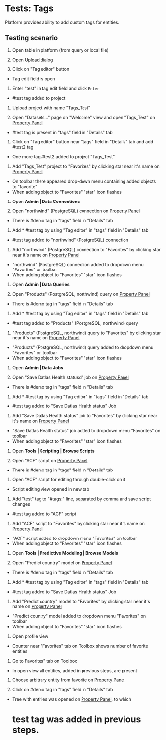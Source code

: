 <!-- TITLE: Tests: Tags -->
<!-- SUBTITLE: -->

# Tests: Tags

Platform provides ability to add custom tags for entities.

## Testing scenario

1. Open table in platform (from query or local file)

1. Open [Upload](../dialogs/upload-project-test.md) dialog

1. Click on "Tag editor" button

* Tag edit field is open

1. Enter "test" in tag edit field and click ```Enter```

* \#test tag added to project

1. Upload project with name "Tags_Test"

1. Open "Datasets..." page on "Welcome" view and open "Tags_Test"
   on [Property Panel](../overview/navigation.md#properties)

* \#test tag is present in "tags" field in "Details" tab

1. Click on "Tag editor" button near "tags" field in "Details" tab and add \#test2 tag

* One more tag \#test2 added to project "Tags_Test"

1. Add "Tags_Test" project to "Favorites" by clicking star near it's name
   on [Property Panel](../overview/navigation.md#properties)

* On toolbar there appeared drop-down menu containing added objects to "favorite"
* When adding object to "Favorites" "star" icon flashes

1. Open **Admin | Data Connections**

1. Open "northwind" (PostgreSQL) connection on [Property Panel](../overview/navigation.md#properties)

* There is \#demo tag in "tags" field in "Details" tab

1. Add * \#test tag by using "Tag editor" in "tags" field in "Details" tab

* \#test tag added to "northwind" (PostgreSQL) connection

1. Add "northwind" (PostgreSQL) connection to "Favorites" by clicking star near it's name
   on [Property Panel](../overview/navigation.md#properties)

* "northwind" (PostgreSQL) connection added to dropdown menu "Favorites" on toolbar
* When adding object to "Favorites" "star" icon flashes

1. Open **Admin | Data Queries**

1. Open "Products" (PostgreSQL, northwind) query on [Property Panel](../overview/navigation.md#properties)

* There is \#demo tag in "tags" field in "Details" tab

1. Add * \#test tag by using "Tag editor" in "tags" field in "Details" tab

* \#test tag added to "Products" (PostgreSQL, northwind) query

1. "Products" (PostgreSQL, northwind) query to "Favorites" by clicking star near it's name
   on [Property Panel](../overview/navigation.md#properties)

* "Products" (PostgreSQL, northwind) query added to dropdown menu "Favorites" on toolbar
* When adding object to "Favorites" "star" icon flashes

1. Open **Admin | Data Jobs**

1. Open "Save Datlas Health statusd" job on [Property Panel](../overview/navigation.md#properties)

* There is \#demo tag in "tags" field in "Details" tab

1. Add * \#test tag by using "Tag editor" in "tags" field in "Details" tab

* \#test tag added to "Save Datlas Health status" Job

1. Add "Save Datlas Health status" job to "Favorites" by clicking star near it's name
   on [Property Panel](../overview/navigation.md#properties)

* "Save Datlas Health status" job added to dropdown menu "Favorites" on toolbar
* When adding object to "Favorites" "star" icon flashes

1. Open **Tools | Scripting | Browse Scripts**

1. Open "ACF" script on [Property Panel](../overview/navigation.md#properties)

* There is \#demo tag in "tags" field in "Details" tab

1. Open "ACF" script for editing through double-click on it

* Script editing view opened in new tab

1. Add "test" tag to "\#tags:" line, separated by comma and save script changes

* \#test tag added to "ACF" script

1. Add "ACF" script to "Favorites" by clicking star near it's name
   on [Property Panel](../overview/navigation.md#properties)

* "ACF" script added to dropdown menu "Favorites" on toolbar
* When adding object to "Favorites" "star" icon flashes

1. Open **Tools | Predictive Modeling | Browse Models**

1. Open "Predict country" model on [Property Panel](../overview/navigation.md#properties)

* There is \#demo tag in "tags" field in "Details" tab

1. Add * \#test tag by using "Tag editor" in "tags" field in "Details" tab

* \#test tag added to "Save Datlas Health status" Job

1. Add "Predict country" model to "Favorites" by clicking star near it's name
   on [Property Panel](../overview/navigation.md#properties)

* "Predict country" model added to dropdown menu "Favorites" on toolbar
* When adding object to "Favorites" "star" icon flashes

1. Open profile view

* Counter near "Favorites" tab on Toolbox shows number of favorite entities

1. Go to Favorites" tab on Toolbox

* In open view all entities, added in previous steps, are present

1. Choose arbitrary entity from favorite on [Property Panel](../overview/navigation.md#properties)

1. Click on \#demo tag in "tags" field in "Details" tab

* Tree with entities was opened on [Property Panel](../overview/navigation.md#properties), to which
  # test tag was added in previous steps.
